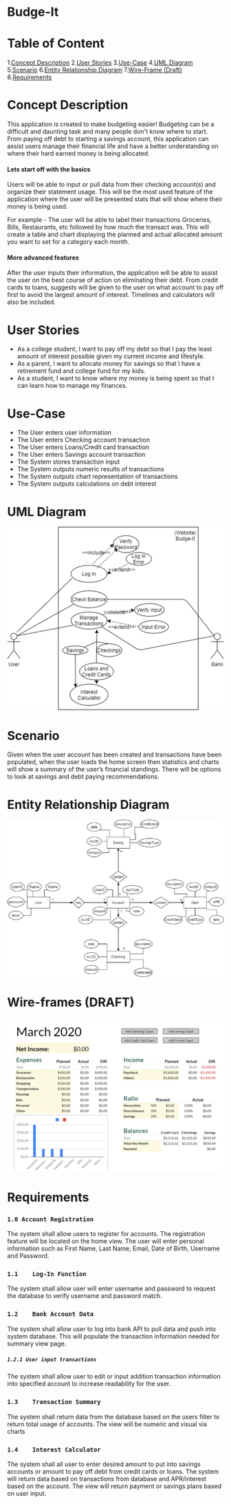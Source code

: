 # Budge-It
# Table of Content
1.[Concept Description](https://github.com/phildh89/Budge-It#concept-description)
2.[User Stories](https://github.com/phildh89/Budge-It#user-stories)
3.[Use-Case](https://github.com/phildh89/Budge-It#use-case)
4.[UML Diagram](https://github.com/phildh89/Budge-It#uml-diagram)
5.[Scenario](https://github.com/phildh89/Budge-It#scenario)
6.[Entity Relationship Diagram](https://github.com/phildh89/Budge-It#entity-relationship-diagram)
7.[Wire-Frame (Draft)](https://github.com/phildh89/Budge-It#wire-frames-draft)
8.[Requirements](https://github.com/phildh89/Budge-It#requirements)


# Concept Description
This application is created to make budgeting easier!
Budgeting can be a difficult and daunting task and many people don't know where to start. From paying off debt to starting a savings account, this application can assist users manage their financial life and have a better understanding on where their hard earned money is being allocated.

#### Lets start off with the basics
Users will be able to input or pull data from their checking account(s) and organize their statement usage. This will be the most used feature of the application where the user will be presented stats that will show where their money is being used.

For example - The user will be able to label their transactions Groceries, Bills, Restaurants, etc followed by how much the transact was.  This will create a table and chart displaying the planned and actual allocated amount you want to set for a category each month.
#### More advanced features
After the user inputs their information, the application will be able to assist the user on the best course of action on eliminating their debt. From credit cards to loans, suggests will be given to the user on what account to pay off first to avoid the largest amount of interest. Timelines and calculators will also be included. 

# User Stories
*	As a college student, I want to pay off my debt so that I pay the least amount of interest possible given my current income and lifestyle.<br/>
*	As a parent, I want to allocate money for savings so that I have a retirement fund and college fund for my kids.<br/>
*	As a student, I want to know where my money is being spent so that I can learn how to manage my finances.<br/>


# Use-Case
*	The User enters user information <br/>
*	The User enters Checking account transaction<br/>
*	The User enters Loans/Credit card transaction<br/>
*	The User enters Savings account transaction<br/>
*	The System stores transaction input<br/>
*	The System outputs numeric results of transactions<br/>
*	The System outputs chart representation of transactions<br/>
*	The System outputs calculations on debt interest<br/>

# UML Diagram
![UML](assets/Budge-it%20UML.png)

# Scenario
<p>
  Given when the user account has been created and transactions have been populated, when the user loads the home screen then statistics and charts will show a summary of the user’s financial standings. There will be options to look at savings and debt paying recommendations.
  </p>

# Entity Relationship Diagram

![ERD](assets/Budge-it%20ERD.png)

# Wire-frames (DRAFT)

![Wire-Frame](assets/Budge-it_Framework.PNG)

# Requirements

### `1.0 Account Registration`
The system shall allow users to register for accounts. The registration feature will be located on the home view. The user will enter personal information such as First Name, Last Name, Email, Date of Birth, Username and Password.

### `1.1	Log-In Function`
The system shall allow user will enter username and password to request the database to verify username and password match.

### `1.2	Bank Account Data`
The system shall allow user to log into bank API to pull data and push into system database. This will populate the transaction information needed for summary view page.

##### `1.2.1 User input transactions`
The system shall allow user to edit or input addition transaction information into specified account to increase readability for the user.

### `1.3	Transaction Summary`
The system shall return data from the database based on the users filter to return total usage of accounts. The view will be numeric and visual via charts

### `1.4	Interest Calculator`
The system shall all user to enter desired amount to put into savings accounts or amount to pay off debt from credit cards or loans. The system will return data based on transactions from database and APR/interest based on the account. The view will return payment or savings plans based on user input.


